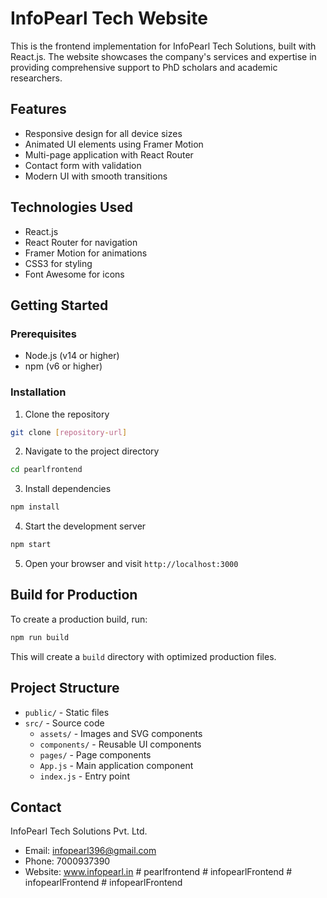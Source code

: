 # InfoPearl Tech Website

This is the frontend implementation for InfoPearl Tech Solutions, built with React.js. The website showcases the company's services and expertise in providing comprehensive support to PhD scholars and academic researchers.

## Features

- Responsive design for all device sizes
- Animated UI elements using Framer Motion
- Multi-page application with React Router
- Contact form with validation
- Modern UI with smooth transitions

## Technologies Used

- React.js
- React Router for navigation
- Framer Motion for animations
- CSS3 for styling
- Font Awesome for icons

## Getting Started

### Prerequisites

- Node.js (v14 or higher)
- npm (v6 or higher)

### Installation

1. Clone the repository
```bash
git clone [repository-url]
```

2. Navigate to the project directory
```bash
cd pearlfrontend
```

3. Install dependencies
```bash
npm install
```

4. Start the development server
```bash
npm start
```

5. Open your browser and visit `http://localhost:3000`

## Build for Production

To create a production build, run:
```bash
npm run build
```

This will create a `build` directory with optimized production files.

## Project Structure

- `public/` - Static files
- `src/` - Source code
  - `assets/` - Images and SVG components
  - `components/` - Reusable UI components
  - `pages/` - Page components
  - `App.js` - Main application component
  - `index.js` - Entry point

## Contact

InfoPearl Tech Solutions Pvt. Ltd.
- Email: infopearl396@gmail.com
- Phone: 7000937390
- Website: www.infopearl.in #   p e a r l f r o n t e n d  
 #   i n f o p e a r l F r o n t e n d  
 #   i n f o p e a r l F r o n t e n d  
 #   i n f o p e a r l F r o n t e n d  
 